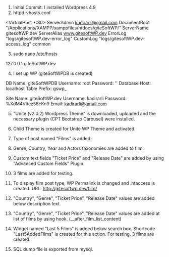 1. Initial Commit: I installed Wordpress 4.9
2. httpd-vhosts.conf

<VirtualHost *:80>
    ServerAdmin kadirarli@gmail.com
    DocumentRoot "/Applications/XAMPP/xamppfiles/htdocs/giteSoftWP/"
    ServerName gitesoftWP.dev
    ServerAlias www.gitesoftWP.dev
    ErrorLog "logs/gitesoftWP.dev-error_log"
    CustomLog "logs/gitesoftWP.dev-access_log" common
</VirtualHost>

3. sudo nano /etc/hosts

127.0.0.1       giteSoftWP.dev

4. I set up WP (giteSoftWPDB is created)

DB Name: giteSoftWPDB
Username: root
Password: ''
Database Host: localhost
Table Prefix: gswp_

Site Name: giteSoftWP.dev
Username: kadirarli
Password: %XdM4VItez56cKn9
Email: kadirarli@gmail.com

5. "Unite (v2.0.2) Wordpress Theme" is downloaded, uploaded and the necessary plugin (CPT Bootstrap Carousel) were installed.

6. Child Theme is created for Unite WP Theme and activated.

7. Type of post named "Films" is added.

8. Genre, Country, Year and Actors taxonomies are added to film.

9. Custom text fields "Ticket Price" and "Release Date" are added by using "Advanced Custom Fields" Plugin.

10. 3 films are added for testing. 

11. To display film post type, WP Permalink is changed and .htaccess is created. URL: http://gitesoftwp.dev/film/

12. "Country", "Genre", "Ticket Price", "Release Date" values are added below description text.

13. "Country", "Genre", "Ticket Price", "Release Date" values are added at list of films by using hook. (__after_film_list_content)

14. Widget named "Last 5 Films" is added below search box. Shortcode "Last5AddedFilms" is created for this action. For testing, 3 films are created.

15. SQL dump file is exported from mysql.


